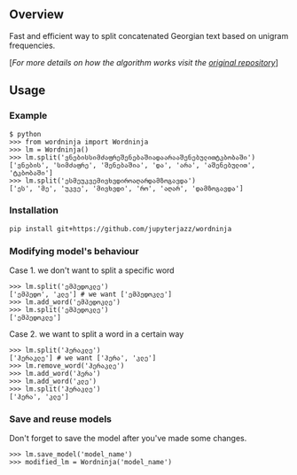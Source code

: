 ## Overview

Fast and efficient way to split concatenated Georgian text based on unigram frequencies.

[*For more details on how the algorithm works visit the [original repository](https://github.com/keredson/wordninja)*]

## Usage
### Example
```
$ python
>>> from wordninja import Wordninja
>>> lm = Wordninja()
>>> lm.split('ვნებისსიმძაფრეშენებაშიადაარააშენებულითტკბობაში')
['ვნების', 'სიმძაფრე', 'შენებაშია', 'და', 'არა', 'აშენებულით', 'ტკბობაში']
>>> lm.split('ესმეუკვემივხვდიროაღარდამზოგავდა')
['ეს', 'მე', 'უკვე', 'მივხვდი', 'რო', 'აღარ', 'დამზოგავდა']
```

### Installation
```
pip install git+https://github.com/jupyterjazz/wordninja
```

### Modifying model's behaviour
Case 1. we don't want to split a specific word
```
>>> lm.split('ემპედოკლე')
['ემპედო', 'კლე'] # we want ['ემპედოკლე']
>>> lm.add_word('ემპედოკლე')
>>> lm.split('ემპედოკლე')
['ემპედოკლე']
```

Case 2. we want to split a word in a certain way
```
>>> lm.split('ჰერაკლე')
['ჰერაკლე'] # we want ['ჰერა', 'კლე']
>>> lm.remove_word('ჰერაკლე')
>>> lm.add_word('ჰერა')
>>> lm.add_word('კლე')
>>> lm.split('ჰერაკლე')
['ჰერა', 'კლე']
```

### Save and reuse models
Don't forget to save the model after you've made some changes.
```
>>> lm.save_model('model_name')
>>> modified_lm = Wordninja('model_name')
```

